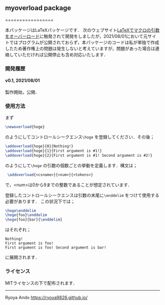  ## myoverload package

=================

本パッケージはLaTeXパッケージです．
次のウェブサイト[LaTeXでマクロの引数をオーバーロード](https://hak7a3.hatenablog.com/entry/2015/05/24/202509)に触発されて開発をしましたが，2021/08/01において元サイトではプログラムが公開されておらず，本パッケージのコードは私が単独で作成したため著作権上の問題は発生しないと考えていますが，問題があった場合は連絡していただければ公開停止も含め対応いたします．

### 開発履歴

#### v0.1, 2021/08/01

製作開始，公開．

### 使用方法
まず
```latex
\newoverload{hoge}
```
のようにしてコントロールシークエンス`\hoge` を登録してください．その後；
```latex
\addoverload{hoge}{0}{Nothing!}
\addoverload{hoge}{1}{First argument is #1!}
\addoverload{hoge}{2}{First argument is #1! Second argument is #2!}
```
のようにして`\hoge` の引数の個数ごとの挙動を定義します．構文は；
```latex
 \addoverload{<csname>}{<num>}{<tokens>}
```
で，\<num\>は0から9までの整数であることが想定されています．
  
登録したコントロールシークエンスは引数の末尾に`\enddelim` をつけて使用する必要があります．
 この状況下では；
 ```latex
 \hoge\enddelim
 \hoge{foo}\enddelim
 \hoge{foo}{bar}{\enddelim}
  ```
  はそれぞれ；
  ```
  Nothing!
  First argument is foo!
  First argument is foo! Second argument is bar!
  ```
  に展開されます．
  
### ライセンス

MITライセンスの下で配布されます．

------------------------
Ryoya Ando
https://ryoya9826.github.io/

